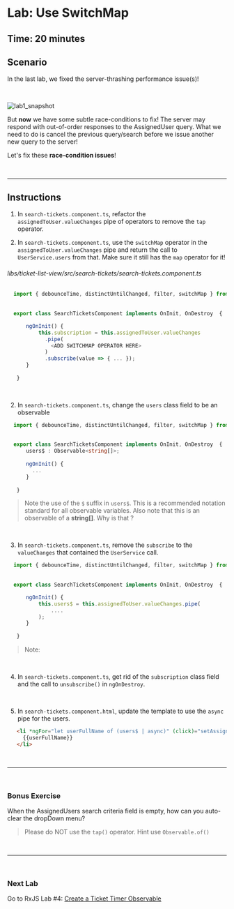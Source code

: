 # Lab: Use SwitchMap

## Time: 20 minutes

## Scenario

In the last lab, we fixed the server-thrashing performance issue(s)! 

<br/>

![lab1_snapshot](https://user-images.githubusercontent.com/210413/35134346-67e08b64-fc9b-11e7-9756-aec2e5e38a7f.jpg)

But **now** we have some subtle race-conditions to fix!  The server may respond with out-of-order responses to the AssignedUser query. What we need to do is cancel the previous query/search before we issue another new query to the server!

Let's fix these **race-condition issues**!

<br/>

----

## Instructions
1. In `search-tickets.component.ts`, refactor the `assignedToUser.valueChanges` pipe of operators to remove the `tap` operator.

2. In `search-tickets.component.ts`, use the `switchMap` operator in the `assignedToUser.valueChanges` pipe and return the call to `UserService.users` from that. Make sure it still has the `map` operator for it!

  ###### libs/ticket-list-view/src/search-tickets/search-tickets.component.ts

  ```typescript
    import { debounceTime, distinctUntilChanged, filter, switchMap } from 'rxjs/operators';
    
    
    export class SearchTicketsComponent implements OnInit, OnDestroy  {   

        ngOnInit() {
            this.subscription = this.assignedToUser.valueChanges
              .pipe(
                <ADD SWITCHMAP OPERATOR HERE>
              )
              .subscribe(value => { ... });
        }
        
     }
  ```

  <br/>


2. In `search-tickets.component.ts`, change the `users` class field to be an observable


  ```typescript
    import { debounceTime, distinctUntilChanged, filter, switchMap } from 'rxjs/operators';
    
    
    export class SearchTicketsComponent implements OnInit, OnDestroy  {   
        users$ : Observable<string[]>;
        
        ngOnInit() {
          ...
        }
        
     }
  ```
  
  >  Note the use of the `$` suffix in `users$`. This is a recommended notation standard for all observable variables. Also note that this is an observable of a **string[]**. Why is that ?

  <br/>  
  
3. In `search-tickets.component.ts`, remove the `subscribe` to the `valueChanges` that contained the `UserService` call.


  ```typescript
    import { debounceTime, distinctUntilChanged, filter, switchMap } from 'rxjs/operators';
    
    
    export class SearchTicketsComponent implements OnInit, OnDestroy  {   

        ngOnInit() {
            this.users$ = this.assignedToUser.valueChanges.pipe(
                ....                
            );
        }
        
     }
  ```
  
  >  Note: 

  <br/>     
     
4. In `search-tickets.component.ts`, get rid of the `subscription` class field and the call to `unsubscribe()` in `ngOnDestroy`.

  <br/>   
  
5. In `search-tickets.component.html`, update the template to use the `async` pipe for the users.

 ```html
    <li *ngFor="let userFullName of (users$ | async)" (click)="setAssignedToUser(userFullName)">
      {{userFullName}}
    </li>
  ```  

  <br/>   

----

<br/>

### Bonus Exercise

When the AssignedUsers search criteria field is empty, how can you auto-clear the dropDown menu?

> Please do NOT use the `tap()` operator. Hint use `Observable.of()`

<br/>

----

<br/>

### Next Lab

Go to RxJS Lab #4: [Create a Ticket Timer Observable](lab-4.md)
